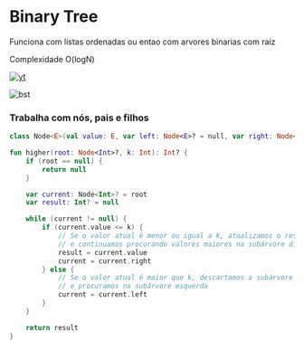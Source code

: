 # Binary Tree 
Funciona com listas ordenadas ou entao com arvores binarias com raiz<div>
Complexidade O(logN)
<div>

[![yt](https://img.shields.io/badge/YouTube-FF0000?style=for-the-badge&logo=youtube&logoColor=white)](https://www.youtube.com/watch?v=VmKkAQtnjsM&ab_channel=Programa%C3%A7%C3%A3oDin%C3%A2mica) <div>
![bst](https://upload.wikimedia.org/wikipedia/commons/thumb/d/da/Binary_search_tree.svg/1200px-Binary_search_tree.svg.png)

### Trabalha com nós, pais e filhos


```kotlin
class Node<E>(val value: E, var left: Node<E>? = null, var right: Node<E>? = null)

fun higher(root: Node<Int>?, k: Int): Int? {
    if (root == null) {
        return null
    }

    var current: Node<Int>? = root
    var result: Int? = null

    while (current != null) {
        if (current.value <= k) {
            // Se o valor atual é menor ou igual a k, atualizamos o resultado
            // e continuamos procurando valores maiores na subárvore direita
            result = current.value
            current = current.right
        } else {
            // Se o valor atual é maior que k, descartamos a subárvore direita
            // e procuramos na subárvore esquerda
            current = current.left
        }
    }

    return result
}
```
